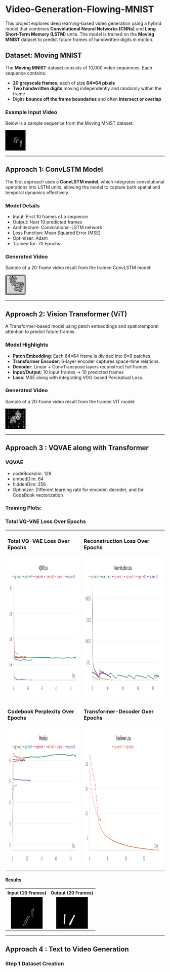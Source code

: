 # Video-Generation-Flowing-MNIST

This project explores deep learning-based video generation using a hybrid model that combines **Convolutional Neural Networks (CNNs)** and **Long Short-Term Memory (LSTM)** units. The model is trained on the **Moving MNIST** dataset to predict future frames of handwritten digits in motion.

## Dataset: Moving MNIST

The **Moving MNIST** dataset consists of 10,000 video sequences. Each sequence contains:

* **20 grayscale frames**, each of size **64×64 pixels**
* **Two handwritten digits** moving independently and randomly within the frame
* Digits **bounce off the frame boundaries** and often **intersect or overlap**

### Example Input Video

Below is a sample sequence from the Moving MNIST dataset:

![Moving MNIST Sample](datavisualization/moving_mnist_2.gif)

---

## Approach 1: ConvLSTM Model

The first approach uses a **ConvLSTM model**, which integrates convolutional operations into LSTM units, allowing the model to capture both spatial and temporal dynamics effectively.

### Model Details

* Input: First 10 frames of a sequence
* Output: Next 10 predicted frames
* Architecture: Convolutional-LSTM network
* Loss Function: Mean Squared Error (MSE)
* Optimizer: Adam
* Trained for: 70 Epochs

### Generated Video

Sample of a 20-frame video result from the trained ConvLSTM model:

![ConvLSTM Output](datavisualization/output-70-epochs.gif)

<!-- ![Implementation](conv-lstm-model.ipynb) -->


---

## Approach 2: Vision Transformer (ViT)

A Transformer-based model using patch embeddings and spatiotemporal attention to predict future frames.

### Model Highlights

* **Patch Embedding**: Each 64×64 frame is divided into 8×8 patches.
* **Transformer Encoder**: 6-layer encoder captures space-time relations.
* **Decoder**: Linear + ConvTranspose layers reconstruct full frames.
* **Input/Output**: 10 input frames → 10 predicted frames
* **Loss**: MSE along with integrating VGG-based Perceptual Loss.


### Generated Video

Sample of a 20-frame video result from the trained VIT model:

![VIT based Architecture](datavisualization/model-2-200.gif)


---

## Approach 3 : VQVAE along with Transformer

###  VQVAE
* codeBookdim: 128
* embedDim: 64
* hiddenDim: 256
* Optimizer: Different learning rate for encoder, decoder, and for CodeBook vectorization

### Training Plots:
###  Total VQ-VAE Loss Over Epochs
<!-- <img src="datavisualization/VQVAE_Loss.png" width="400" height="450"/>

### Reconstruction Loss Over Epochs
<img src="datavisualization/Reconstruction_Loss.png" width="400" height="450"/>

### Codebook Perplexity Over Epochs
<img src="datavisualization/Perplexity.png" width="400" height="450"/>

### Transformer-Decoder Over Epochs
<img src="datavisualization/tDecoder.png" width="400" height="450"/> -->

<table>
  <tr>
    <td>
      <h3>Total VQ-VAE Loss Over Epochs</h3>
      <img src="datavisualization/VQVAE_Loss.png" width="400" height="450"/>
    </td>
    <td>
      <h3>Reconstruction Loss Over Epochs</h3>
      <img src="datavisualization/Reconstruction_Loss.png" width="400" height="450"/>
    </td>
  </tr>
  <tr>
    <td>
      <h3>Codebook Perplexity Over Epochs</h3>
      <img src="datavisualization/Perplexity.png" width="400" height="450"/>
    </td>
    <td>
      <h3>Transformer-Decoder Over Epochs</h3>
      <img src="datavisualization/tDecoder.png" width="400" height="450"/>
    </td>
  </tr>
</table>

#### Results
<table>
  <tr>
    <th>Input (10 Frames)</th>
    <th>Output (20 Frames)</th>
  </tr>
  <tr>
    <td align="center"><img src="datavisualization/inp.gif" width="100" height="100"/></td>
    <td align="center"><img src="datavisualization/op.gif" width="100" height="100"/></td>
  </tr>
</table>

---

## Approach 4 : Text to Video Generation


### Step 1 Dataset Creation
